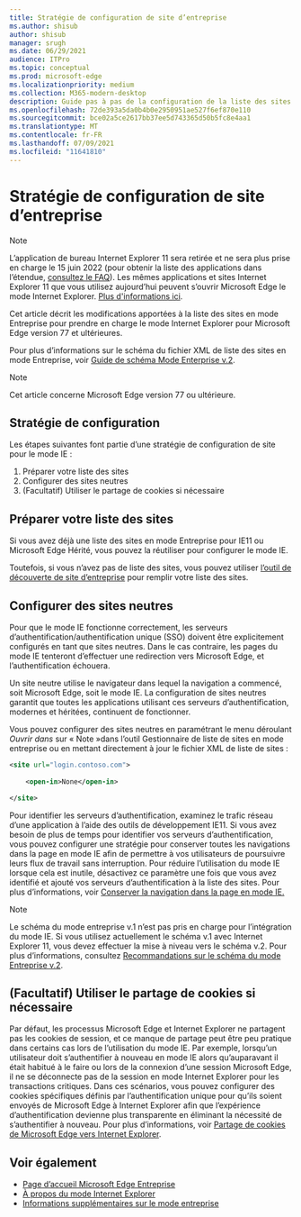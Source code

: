 ```yaml
---
title: Stratégie de configuration de site d’entreprise
ms.author: shisub
author: shisub
manager: srugh
ms.date: 06/29/2021
audience: ITPro
ms.topic: conceptual
ms.prod: microsoft-edge
ms.localizationpriority: medium
ms.collection: M365-modern-desktop
description: Guide pas à pas de la configuration de la liste des sites en mode Entreprise pour le mode Internet Explorer.
ms.openlocfilehash: 72de393a5da0b4b0e2950951ae527f6ef870e110
ms.sourcegitcommit: bce02a5ce2617bb37ee5d743365d50b5fc8e4aa1
ms.translationtype: MT
ms.contentlocale: fr-FR
ms.lasthandoff: 07/09/2021
ms.locfileid: "11641810"
---
```

# <a name="enterprise-site-configuration-strategy"></a>Stratégie de configuration de site d’entreprise

>[!Note]
> L’application de bureau Internet Explorer 11 sera retirée et ne sera plus prise en charge le 15 juin 2022 (pour obtenir la liste des applications dans l’étendue, [consultez le FAQ](https://techcommunity.microsoft.com/t5/windows-it-pro-blog/internet-explorer-11-desktop-app-retirement-faq/ba-p/2366549)). Les mêmes applications et sites Internet Explorer 11 que vous utilisez aujourd’hui peuvent s’ouvrir Microsoft Edge le mode Internet Explorer. [Plus d'informations ici](https://blogs.windows.com/windowsexperience/2021/05/19/the-future-of-internet-explorer-on-windows-10-is-in-microsoft-edge/).

Cet article décrit les modifications apportées à la liste des sites en mode Entreprise pour prendre en charge le mode Internet Explorer pour Microsoft Edge version 77 et ultérieures.

Pour plus d’informations sur le schéma du fichier XML de liste des sites en mode Entreprise, voir [Guide de schéma Mode Enterprise v.2](/internet-explorer/ie11-deploy-guide/enterprise-mode-schema-version-2-guidance).

> [!NOTE]
> Cet article concerne Microsoft Edge version 77 ou ultérieure.
<!--
## Updated schema elements

The following table describes the \<open-in app\> element added to the v.2 of the Enterprise Mode schema:

| **Element** | **Description** |
| --- | --- |
| \<open-in app="**true**"\> | A child element that controls what browser is used for sites. This element is required for sites that need to **open in IE11**.|

**Example:**

``` xml
<site url="contoso.com">

  <open-in app="true">IE11</open-in>

</site>
```

The following table shows the possible values of the \<open-in\> element:

| **Value** | **Description** |
| --- | --- |
| **\<open-in\>IE11\</open-in\>** | Opens the site in IE mode or a full IE11 window. To enable IE mode, see [Configure IE mode policies](./edge-ie-mode-policies.md)|
| **\<open-in app="**true**"\>IE11\</open-in\>** | Opens the site in a full IE11 window |
| **\<open-in\>MSEdge\</open-in\>** | Opens the site in Microsoft Edge |
| **\<open-in\>None or not specified\</open-in\>** | Opens the site in the default browser or in the browser where the user navigated to the site. |
|**\<open-in\>Configurable\</open-in\>** | Allows the site to participate in IE mode engine determination. To learn more, see [Learn about Configurable sites in IE mode](edge-learnmore-configurable-sites-ie-mode.md).  |

>[!NOTE]
> The attribute app=**"true"** is only recognized when associated to _'open-in' IE11_. Adding it to the other 'open-in' elements won't change browser behavior.   -->

## <a name="configuration-strategy"></a>Stratégie de configuration

Les étapes suivantes font partie d’une stratégie de configuration de site pour le mode IE :
1. Préparer votre liste des sites
2. Configurer des sites neutres
3. (Facultatif) Utiliser le partage de cookies si nécessaire

<!--
Step 1.  – if you don’t have one use Site Discovery Step-by-Step
Step 2 – Neutral sites + sticky mode
        Use more examples and explain sticky mode better
Step 3 – If that doesn’t cover your needs, then use Cookie sharing -->

## <a name="prepare-your-site-list"></a>Préparer votre liste des sites

Si vous avez déjà une liste des sites en mode Entreprise pour IE11 ou Microsoft Edge Hérité, vous pouvez la réutiliser pour configurer le mode IE.

Toutefois, si vous n’avez pas de liste des sites, vous pouvez utiliser [l’outil de découverte de site d’entreprise](/deployedge/edge-ie-mode-site-discovery) pour remplir votre liste des sites.

## <a name="configure-neutral-sites"></a>Configurer des sites neutres

Pour que le mode IE fonctionne correctement, les serveurs d’authentification/authentification unique (SSO) doivent être explicitement configurés en tant que sites neutres. Dans le cas contraire, les pages du mode IE tenteront d’effectuer une redirection vers Microsoft Edge, et l’authentification échouera.

Un site neutre utilise le navigateur dans lequel la navigation a commencé, soit Microsoft Edge, soit le mode IE. La configuration de sites neutres garantit que toutes les applications utilisant ces serveurs d’authentification, modernes et héritées, continuent de fonctionner.

Vous pouvez configurer des sites neutres en paramétrant le menu déroulant *Ouvrir dans* sur « Note »dans l’outil Gestionnaire de liste de sites en mode entreprise ou en mettant directement à jour le fichier XML de liste de sites :

``` xml
<site url="login.contoso.com">
   
    <open-in>None</open-in>

</site>
```

Pour identifier les serveurs d’authentification, examinez le trafic réseau d’une application à l’aide des outils de développement IE11. Si vous avez besoin de plus de temps pour identifier vos serveurs d’authentification, vous pouvez configurer une stratégie pour conserver toutes les navigations dans la page en mode IE afin de permettre à vos utilisateurs de poursuivre leurs flux de travail sans interruption. Pour réduire l’utilisation du mode IE lorsque cela est inutile, désactivez ce paramètre une fois que vous avez identifié et ajouté vos serveurs d’authentification à la liste des sites. Pour plus d’informations, voir [Conserver la navigation dans la page en mode IE.](/deployedge/edge-learnmore-inpage-nav)

>[!NOTE]
   >Le schéma du mode entreprise v.1 n’est pas pris en charge pour l’intégration du mode IE. Si vous utilisez actuellement le schéma v.1 avec Internet Explorer 11, vous devez effectuer la mise à niveau vers le schéma v.2. Pour plus d’informations, consultez [Recommandations sur le schéma du mode Entreprise v.2](/internet-explorer/ie11-deploy-guide/enterprise-mode-schema-version-2-guidance).

## <a name="optional-use-cookie-sharing-if-necessary"></a>(Facultatif) Utiliser le partage de cookies si nécessaire

Par défaut, les processus Microsoft Edge et Internet Explorer ne partagent pas les cookies de session, et ce manque de partage peut être peu pratique dans certains cas lors de l’utilisation du mode IE. Par exemple, lorsqu’un utilisateur doit s’authentifier à nouveau en mode IE alors qu’auparavant il était habitué à le faire ou lors de la connexion d’une session Microsoft Edge, il ne se déconnecte pas de la session en mode Internet Explorer pour les transactions critiques. Dans ces scénarios, vous pouvez configurer des cookies spécifiques définis par l’authentification unique pour qu’ils soient envoyés de Microsoft Edge à Internet Explorer afin que l’expérience d’authentification devienne plus transparente en éliminant la nécessité de s’authentifier à nouveau. Pour plus d’informations, voir [Partage de cookies de Microsoft Edge vers Internet Explorer](/deployedge/edge-ie-mode-add-guidance-cookieshare).

## <a name="see-also"></a>Voir également

- [Page d’accueil Microsoft Edge Entreprise](https://aka.ms/EdgeEnterprise)
- [À propos du mode Internet Explorer](./edge-ie-mode.md)
- [Informations supplémentaires sur le mode entreprise](/internet-explorer/ie11-deploy-guide/enterprise-mode-overview-for-ie11)
